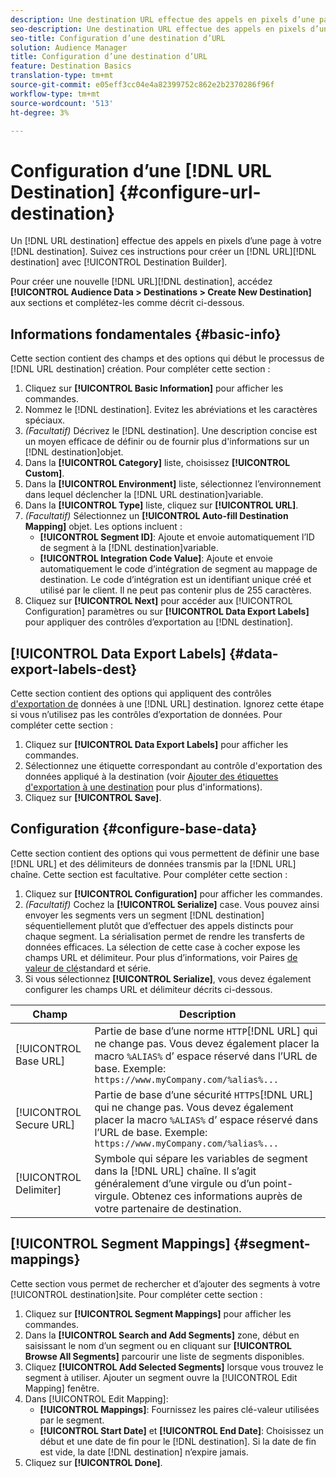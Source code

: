 ```yaml
---
description: Une destination URL effectue des appels en pixels d’une page à votre destination. Suivez ces instructions pour créer une destination URL avec le créateur de destinations.
seo-description: Une destination URL effectue des appels en pixels d’une page à votre destination. Suivez ces instructions pour créer une destination URL avec le créateur de destinations.
seo-title: Configuration d’une destination d’URL
solution: Audience Manager
title: Configuration d’une destination d’URL
feature: Destination Basics
translation-type: tm+mt
source-git-commit: e05eff3cc04e4a82399752c862e2b2370286f96f
workflow-type: tm+mt
source-wordcount: '513'
ht-degree: 3%

---
```




# Configuration d’une [!DNL URL Destination] {#configure-url-destination}

Un [!DNL URL destination] effectue des appels en pixels d’une page à votre [!DNL destination]. Suivez ces instructions pour créer un [!DNL URL][!DNL destination] avec [!UICONTROL Destination Builder].

<!-- create-url-destination.xml -->

Pour créer une nouvelle [!DNL URL][!DNL destination], accédez **[!UICONTROL Audience Data > Destinations > Create New Destination]** aux sections et complétez-les comme décrit ci-dessous.

## Informations fondamentales {#basic-info}

Cette section contient des champs et des options qui début le processus de [!DNL URL destination] création. Pour compléter cette section :

1. Cliquez sur **[!UICONTROL Basic Information]** pour afficher les commandes.
2. Nommez le [!DNL destination]. Evitez les abréviations et les caractères spéciaux.
3. *(Facultatif)* Décrivez le [!DNL destination]. Une description concise est un moyen efficace de définir ou de fournir plus d&#39;informations sur un [!DNL destination]objet.
4. Dans la **[!UICONTROL Category]** liste, choisissez **[!UICONTROL Custom]**.
5. Dans la **[!UICONTROL Environment]** liste, sélectionnez l’environnement dans lequel déclencher la [!DNL URL destination]variable.
6. Dans la **[!UICONTROL Type]** liste, cliquez sur **[!UICONTROL URL]**.
7. *(Facultatif)* Sélectionnez un **[!UICONTROL Auto-fill Destination Mapping]** objet. Les options incluent :
   * **[!UICONTROL Segment ID]**: Ajoute et envoie automatiquement l’ID de segment à la [!DNL destination]variable.
   * **[!UICONTROL Integration Code Value]**: Ajoute et envoie automatiquement le code d’intégration de segment au mappage de destination. Le code d’intégration est un identifiant unique créé et utilisé par le client. Il ne peut pas contenir plus de 255 caractères.
8. Cliquez sur **[!UICONTROL Next]** pour accéder aux [!UICONTROL Configuration] paramètres ou sur **[!UICONTROL Data Export Labels]** pour appliquer des contrôles d’exportation au [!DNL destination].

## [!UICONTROL Data Export Labels] {#data-export-labels-dest}

Cette section contient des options qui appliquent des contrôles [d&#39;exportation de](../../features/data-export-controls.md) données à une [!DNL URL] destination. Ignorez cette étape si vous n’utilisez pas les contrôles d’exportation de données. Pour compléter cette section :

1. Cliquez sur **[!UICONTROL Data Export Labels]** pour afficher les commandes.
2. Sélectionnez une étiquette correspondant au contrôle d&#39;exportation des données appliqué à la destination (voir [Ajouter des étiquettes d&#39;exportation à une destination](/help/using/features/destinations/add-data-export-labels.md) pour plus d&#39;informations).
3. Cliquez sur **[!UICONTROL Save]**.

## Configuration {#configure-base-data}

Cette section contient des options qui vous permettent de définir une base [!DNL URL] et des délimiteurs de données transmis par la [!DNL URL] chaîne. Cette section est facultative. Pour compléter cette section :

1. Cliquez sur **[!UICONTROL Configuration]** pour afficher les commandes.
1. *(Facultatif)* Cochez la **[!UICONTROL Serialize]** case.
Vous pouvez ainsi envoyer les segments vers un segment [!DNL destination] séquentiellement plutôt que d’effectuer des appels distincts pour chaque segment. La sérialisation permet de rendre les transferts de données efficaces. La sélection de cette case à cocher expose les champs URL et délimiteur. Pour plus d’informations, voir Paires [de valeur de clé](../../features/destinations/key-value-pairs.md)standard et série.
1. Si vous sélectionnez **[!UICONTROL Serialize]**, vous devez également configurer les champs URL et délimiteur décrits ci-dessous.

| Champ | Description |
|--- |--- |
| [!UICONTROL Base URL] | Partie de base d’une norme `HTTP`[!DNL URL] qui ne change pas. Vous devez également placer la macro `%ALIAS%` d’ [](../../features/destinations/destination-macros.md#destination-macros-defined) espace réservé dans l’URL de base. Exemple: `https://www.myCompany.com/%alias%...` |
| [!UICONTROL Secure URL] | Partie de base d’une sécurité `HTTPS`[!DNL URL] qui ne change pas. Vous devez également placer la macro `%ALIAS%` d’ [](../../features/destinations/destination-macros.md#destination-macros-defined) espace réservé dans l’URL de base. Exemple: `https://www.myCompany.com/%alias%...` |
| [!UICONTROL Delimiter] | Symbole qui sépare les variables de segment dans la [!DNL URL] chaîne. Il s’agit généralement d’une virgule ou d’un point-virgule. Obtenez ces informations auprès de votre partenaire de destination. |

## [!UICONTROL Segment Mappings] {#segment-mappings}

Cette section vous permet de rechercher et d’ajouter des segments à votre [!UICONTROL destination]site. Pour compléter cette section :

1. Cliquez sur **[!UICONTROL Segment Mappings]** pour afficher les commandes.
1. Dans la **[!UICONTROL Search and Add Segments]** zone, début en saisissant le nom d’un segment ou en cliquant sur **[!UICONTROL Browse All Segments]** parcourir une liste de segments disponibles.
1. Cliquez **[!UICONTROL Add Selected Segments]** lorsque vous trouvez le segment à utiliser. Ajouter un segment ouvre la [!UICONTROL Edit Mapping] fenêtre.
1. Dans [!UICONTROL Edit Mapping]:
   * **[!UICONTROL Mappings]**: Fournissez les paires clé-valeur utilisées par le segment.
   * **[!UICONTROL Start Date]** et **[!UICONTROL End Date]**: Choisissez un début et une date de fin pour le [!DNL destination]. Si la date de fin est vide, la date [!DNL destination] n’expire jamais.
1. Cliquez sur **[!UICONTROL Done]**.